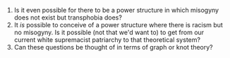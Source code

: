 1. Is it even possible for there to be a power structure in which misogyny does not exist but transphobia does?
2. It *is* possible to conceive of a power structure where there is racism but no misogyny. Is it possible (not that we'd want to) to get from our current white supremacist patriarchy to that theoretical system?
3. Can these questions be thought of in terms of graph or knot theory?